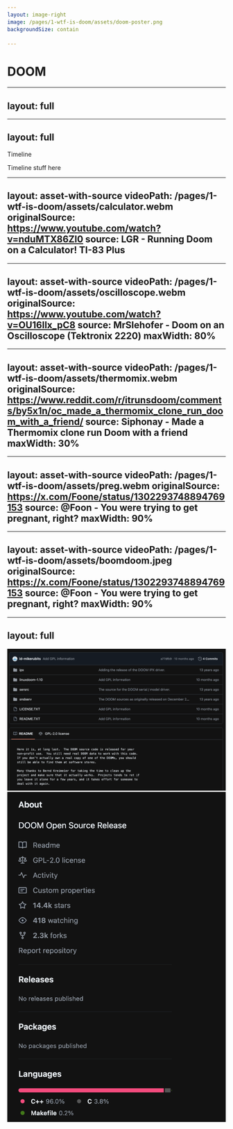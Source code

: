 ```yaml
---
layout: image-right
image: /pages/1-wtf-is-doom/assets/doom-poster.png
backgroundSize: contain

---
```

<div class="flex w-full h-full items-center justify-center">
    <h1 class="doom-gradient">DOOM</h1>
</div>

---
layout: full
---
<SlidevVideo autoplay autoreset="slide" border="rounded">
  <source src="/pages/1-wtf-is-doom/assets/doom_gameplay.mp4" type="video/mp4" />
</SlidevVideo>


---
layout: full
---
Timeline

Timeline stuff here


---
layout: asset-with-source
videoPath: /pages/1-wtf-is-doom/assets/calculator.webm
originalSource: https://www.youtube.com/watch?v=nduMTX86Zl0
source: LGR - Running Doom on a Calculator! TI-83 Plus
---

---
layout: asset-with-source
videoPath: /pages/1-wtf-is-doom/assets/oscilloscope.webm
originalSource: https://www.youtube.com/watch?v=OU16lIx_pC8
source: MrSlehofer - Doom on an Oscilloscope (Tektronix 2220)
maxWidth: 80%
---

---
layout: asset-with-source
videoPath: /pages/1-wtf-is-doom/assets/thermomix.webm
originalSource: https://www.reddit.com/r/itrunsdoom/comments/by5x1n/oc_made_a_thermomix_clone_run_doom_with_a_friend/
source: Siphonay - Made a Thermomix clone run Doom with a friend
maxWidth: 30%
---


---
layout: asset-with-source
videoPath: /pages/1-wtf-is-doom/assets/preg.webm
originalSource: https://x.com/Foone/status/1302293748894769153
source: @Foon - You were trying to get pregnant, right?
maxWidth: 90%
---

---
layout: asset-with-source
videoPath: /pages/1-wtf-is-doom/assets/boomdoom.jpeg
originalSource: https://x.com/Foone/status/1302293748894769153
source: @Foon - You were trying to get pregnant, right?
maxWidth: 90%
---


---
layout: full
---
<img absolute class="bottom-0 left-10"  src="/pages/1-wtf-is-doom/assets/doom_github_source_only.png" w-150/>
<img v-click  :initial="{ x: 50 }" :enter="{ x: 0 }" absolute class="bottom-0 right-10"  src="/pages/1-wtf-is-doom/assets/doom_github_about.png" h-100/>

<style>
.slidev-layout {
    position: relative;
    padding: 0;
}
</style>
